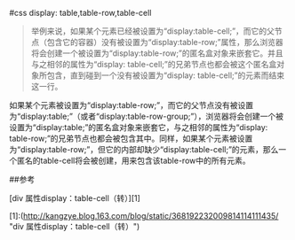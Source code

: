 #css display: table,table-row,table-cell

>举例来说，如果某个元素已经被设置为“display:table-cell;”，而它的父节点（包含它的容器）没有被设置为“display:table-row;”属性，那么浏览器将会创建一个被设置为“display:table-row;”的匿名盒对象来嵌套它。并且与之相邻的属性为“display: table-cell;”的兄弟节点也都会被这个匿名盒对象所包含，直到碰到一个没有被设置为“display: table-cell;”的元素而结束这一行。

如果某个元素被设置为“display:table-row;”，而它的父节点没有被设置为“display:table;”（或者“display:table-row-group;”），浏览器将会创建一个被设置为“display:table;”的匿名盒对象来嵌套它，与之相邻的属性为“display: table-row;”的兄弟节点也都会被包含其中。同样，如果某个元素被设置为“display:table-row;”，但它的内部却缺少“display:table-cell;”的元素，那么一个匿名的table-cell将会被创建，用来包含该table-row中的所有元素。

##参考

[div 属性display：table-cell（转）][1]


[1]:(http://kangzye.blog.163.com/blog/static/368192232009814114111435/ "div 属性display：table-cell（转）")
